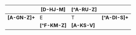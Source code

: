 |               | [D-HJ-M]      | [^A-RU-Z]    |                |
|---------------|---------------|--------------|----------------|
| **[A-GN-Z]+** |       E       |       T      | **[^A-DI-S]+** |
|               | **[^F-KM-Z]** | **[A-KS-V]** |                |
